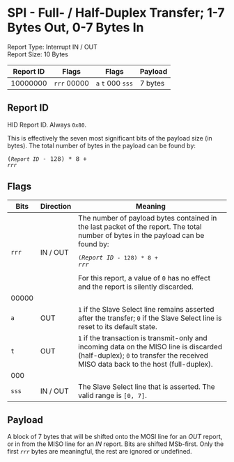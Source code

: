 # SPI - Full- / Half-Duplex Transfer; 1-7 Bytes Out, 0-7 Bytes In
Report Type: Interrupt IN / OUT<br />
Report Size: 10 Bytes

| Report ID | Flags            |  Flags                           | Payload |
|-----------|------------------|----------------------------------|---------|
| 10000000  | `rrr`&nbsp;00000 | `a`&nbsp;`t`&nbsp;000&nbsp;`sss` | 7 bytes |

## Report ID
HID Report ID.  Always `0x80`.

This is effectively the seven most significant bits of the payload size (in bytes).  The total number of bytes in the payload can be found by: <pre>(*`Report ID`* - 128) * 8 + *`rrr`*</pre>

## Flags

| Bits  | Direction | Meaning |
|-------|-----------|---------|
| `rrr` | IN / OUT  | The number of payload bytes contained in the last packet of the report.  The total number of bytes in the payload can be found by: <pre>(*`Report ID`* - 128) * 8 + *`rrr`*</pre>  For this report, a value of `0` has no effect and the report is silently discarded. |
| 00000 |          |                                                                       |
| `a`   | OUT      | `1` if the Slave Select line remains asserted after the transfer; `0` if the Slave Select line is reset to its default state. |
| `t`   | OUT      | `1` if the transaction is transmit-only and incoming data on the MISO line is discarded (half-duplex); `0` to transfer the received MISO data back to the host (full-duplex). |
| 000   |          |                                                                       |
| `sss` | IN / OUT | The Slave Select line that is asserted.  The valid range is `[0, 7]`. |

## Payload
A block of 7 bytes that will be shifted onto the MOSI line for an *OUT* report, or in from the MISO line for an *IN* report.  Bits are shifted MSb-first.  Only the first *`rrr`* bytes are meaningful, the rest are ignored or undefined.
